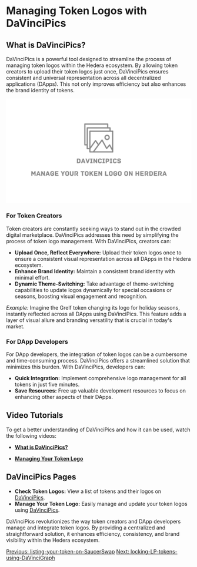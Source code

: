 # Managing Token Logos with DaVinciPics

## What is DaVinciPics?

DaVinciPics is a powerful tool designed to streamline the process of managing token logos within the Hedera ecosystem. By allowing token creators to upload their token logos just once, DaVinciPics ensures consistent and universal representation across all decentralized applications (DApps). This not only improves efficiency but also enhances the brand identity of tokens.

[![DaVinciPics](./images/DaVinciPics.png)](https://www.youtube.com/watch?v=Ff9r52aVawk)

### For Token Creators

Token creators are constantly seeking ways to stand out in the crowded digital marketplace. DaVinciPics addresses this need by simplifying the process of token logo management. With DaVinciPics, creators can:

- **Upload Once, Reflect Everywhere:** Upload their token logos once to ensure a consistent visual representation across all DApps in the Hedera ecosystem.
- **Enhance Brand Identity:** Maintain a consistent brand identity with minimal effort.
- **Dynamic Theme-Switching:** Take advantage of theme-switching capabilities to update logos dynamically for special occasions or seasons, boosting visual engagement and recognition.

_Example:_ Imagine the Grelf token changing its logo for holiday seasons, instantly reflected across all DApps using DaVinciPics. This feature adds a layer of visual allure and branding versatility that is crucial in today's market.

### For DApp Developers

For DApp developers, the integration of token logos can be a cumbersome and time-consuming process. DaVinciPics offers a streamlined solution that minimizes this burden. With DaVinciPics, developers can:

- **Quick Integration:** Implement comprehensive logo management for all tokens in just five minutes.
- **Save Resources:** Free up valuable development resources to focus on enhancing other aspects of their DApps.

## Video Tutorials

To get a better understanding of DaVinciPics and how it can be used, watch the following videos:

- **[What is DaVinciPics?](https://www.youtube.com/watch?v=Ff9r52aVawk)**

- **[Managing Your Token Logo](https://www.youtube.com/watch?v=t8ZZzz6KBHw)**

## DaVinciPics Pages

- **Check Token Logos:** View a list of tokens and their logos on [DaVinciPics](https://davincigraph.io/devs/pics/tokens/list).
- **Manage Your Token Logo:** Easily manage and update your token logos using [DaVinciPics](https://davincigraph.io/devs/pics/tokens).

DaVinciPics revolutionizes the way token creators and DApp developers manage and integrate token logos. By providing a centralized and straightforward solution, it enhances efficiency, consistency, and brand visibility within the Hedera ecosystem.

[Previous: listing-your-token-on-SaucerSwap](./04-listing-your-token-on-SaucerSwap.md) [Next: locking-LP-tokens-using-DaVinciGraph](./06-locking-LP-tokens-using-DaVinciGraph.md)
